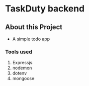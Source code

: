 # TaskDuty backend
## About this Project
- A simple todo app

### Tools used
1) Expressjs
2) nodemon
3) dotenv
4) mongoose